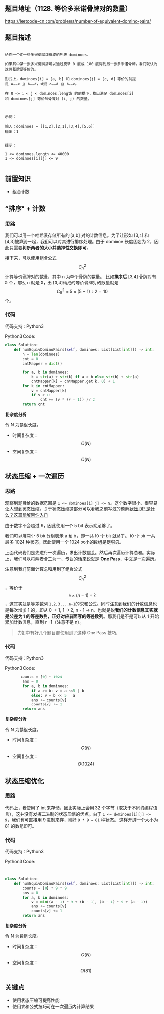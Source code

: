 ## 题目地址（1128. 等价多米诺骨牌对的数量）

https://leetcode-cn.com/problems/number-of-equivalent-domino-pairs/

## 题目描述

```

给你一个由一些多米诺骨牌组成的列表 dominoes。

如果其中某一张多米诺骨牌可以通过旋转 0 度或 180 度得到另一张多米诺骨牌，我们就认为这两张牌是等价的。

形式上，dominoes[i] = [a, b] 和 dominoes[j] = [c, d] 等价的前提是 a==c 且 b==d，或是 a==d 且 b==c。

在 0 <= i < j < dominoes.length 的前提下，找出满足 dominoes[i] 和 dominoes[j] 等价的骨牌对 (i, j) 的数量。

 

示例：

输入：dominoes = [[1,2],[2,1],[3,4],[5,6]]
输出：1
 

提示：

1 <= dominoes.length <= 40000
1 <= dominoes[i][j] <= 9


```

## 前置知识

- 组合计数

## “排序” + 计数

### 思路

我们可以用一个哈希表存储所有的 [a,b] 对的计数信息。为了让形如 [3,4] 和 [4,3]被算到一起，我们可以对其进行排序处理。由于 dominoe 长度固定为 2，因此只需要**判断两者的大小并选择性交换即可**。

接下来，可以使用组合公式 $$C_{n}^{2}$$ 计算等价骨牌对的数量，其中 n 为单个骨牌的数量。 比如**排序后** [3,4] 骨牌对有 5 个，那么 n 就是 5，由 [3,4]构成的等价骨牌对的数量就是 $$C_{5}^{2} = 5\times(5-1)\div2 = 10$$ 个。

### 代码

代码支持：Python3

Python3 Code:

```python
class Solution:
    def numEquivDominoPairs(self, dominoes: List[List[int]]) -> int:
        n = len(dominoes)
        cnt = 0
        cntMapper = dict()

        for a, b in dominoes:
            k = str(a) + str(b) if a > b else str(b) + str(a)
            cntMapper[k] = cntMapper.get(k, 0) + 1
        for k in cntMapper:
            v = cntMapper[k]
            if v > 1:
                cnt += (v * (v - 1)) // 2
        return cnt

```

**复杂度分析**

令 N 为数组长度。

- 时间复杂度：$$O(N)$$
- 空间复杂度：$$O(N)$$

## 状态压缩 + 一次遍历

### 思路

观察到题目给的数据范围是 `1 <= dominoes[i][j] <= 9`。这个数字很小，很容易让人想到状态压缩。关于状态压缩这部分可以看我之前写过的题解[状压 DP 是什么？这篇题解带你入门](https://mp.weixin.qq.com/s/ecxTTrRvUJbdWwSFbKgDiw "状压 DP 是什么？这篇题解带你入门")

由于数字不会超过 9，因此使用一个 5 bit 表示就足够了。

我们可以用两个 5 bit 分别表示 a 和 b，即一共 10 个 bit 就够了。10 个 bit 一共最多 1024 种状态，因此使用一个 1024 大小的数组是足够的。

上面代码我们是先进行一次遍历，求出计数信息。然后再次遍历计算总和。实际上，我们可以将两者合二为一，专业的话来说就是 **One Pass**，中文是一次遍历。

注意到我们前面计算总和用到了组合公式 $$C_{n}^{2}$$，等价于 $$n\times(n-1)\div{2}$$，这其实就是等差数列 `1,2,3....n-1`的求和公式。同时注意到我们的计数信息也是每次增加 1 的，即从 0 -> 1, 1 -> 2, n - 1 -> n。也就是说**我们的计数信息其实就是公差为 1 的等差数列，正好对应前面写的等差数列**。那我们是不是可以从 1 开始累加计数信息，直到 n -1（注意不是 n）。

> 力扣中有好几个题目都使用到了这种 One Pass 技巧。

### 代码

代码支持：Python3

Python3 Code:

```python
       counts = [0] * 1024
        ans = 0
        for a, b in dominoes:
            if a >= b: v = a <<5 | b
            else: v = b << 5 | a
            ans += counts[v]
            counts[v] += 1
        return ans
```

**复杂度分析**

令 N 为数组长度。

- 时间复杂度：$$O(N)$$
- 空间复杂度：$$O(1024)$$

## 状态压缩优化

### 思路

代码上，我使用了 int 来存储，因此实际上会用 32 个字节（取决于不同的编程语言），这并没有发挥二进制的状态压缩的优点。由于 `1 <= dominoes[i][j] <= 9`，我们也可直接用 9 进制来存，刚好 `9 * 9 = 81` 种状态。 这样开辟一个大小为 81 的数组即可。

### 代码

代码支持：Python3

Python3 Code:

```python


class Solution:
    def numEquivDominoPairs(self, dominoes: List[List[int]]) -> int:
        counts = [0] * 9 * 9
        ans = 0
        for a, b in dominoes:
            v = min((a - 1) * 9 + (b - 1), (b - 1) * 9 + (a - 1))
            ans += counts[v]
            counts[v] += 1
        return ans
```

**复杂度分析**

令 N 为数组长度。

- 时间复杂度：$$O(N)$$
- 空间复杂度：$$O(81)$$

## 关键点

- 使用状态压缩可提高性能
- 使用求和公式技巧可在一次遍历内计算结果
